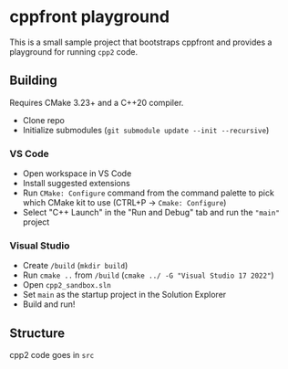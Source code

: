 # cppfront playground

This is a small sample project that bootstraps cppfront and provides a playground for running `cpp2` code.

## Building

Requires CMake 3.23+ and a C++20 compiler.

- Clone repo
- Initialize submodules (`git submodule update --init --recursive`)

### VS Code
- Open workspace in VS Code
- Install suggested extensions
- Run `CMake: Configure` command from the command palette to pick which CMake kit to use (CTRL+P -> `Cmake: Configure`)
- Select "C++ Launch" in the "Run and Debug" tab and run the `"main"` project

### Visual Studio
- Create `/build` (`mkdir build`)
- Run `cmake ..` from `/build` (`cmake ../ -G "Visual Studio 17 2022"`)
- Open `cpp2_sandbox.sln`
- Set `main` as the startup project in the Solution Explorer
- Build and run!

## Structure
cpp2 code goes in `src`
